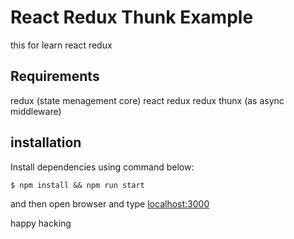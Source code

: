 # React Redux Thunk Example

this for learn react redux

## Requirements

redux (state menagement core)
react redux
redux thunx (as async middleware)

## installation

Install dependencies using command below:

```
$ npm install && npm run start
```

and then open browser and type [localhost:3000](http://localhost:3000)

happy hacking
